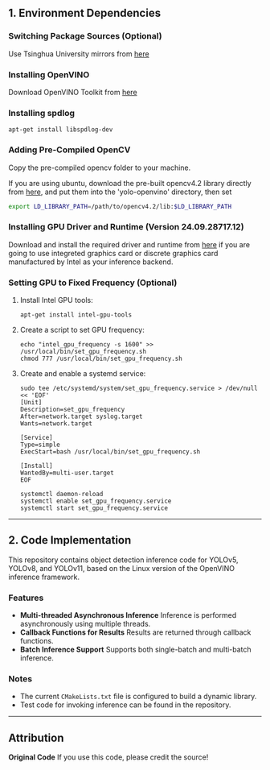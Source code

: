 ## 1. Environment Dependencies

### Switching Package Sources (Optional)

Use Tsinghua University mirrors from [here](https://mirrors.tuna.tsinghua.edu.cn/help/ubuntu/)

### Installing OpenVINO

Download OpenVINO Toolkit from [here](https://www.intel.com/content/www/us/en/developer/tools/openvino-toolkit/download.html?VERSION=v_2023_3_0&OP_SYSTEM=LINUX&DISTRIBUTION=APT)

### Installing spdlog

```
apt-get install libspdlog-dev
```

### Adding Pre-Compiled OpenCV

Copy the pre-compiled opencv folder to your machine.

If you are using ubuntu, download the pre-built opencv4.2 library directly from [here](https://github.com/JasonSloan/DeepFusion/releases/download/v111/opencv4.2.tar), and put them into the  'yolo-openvino' directory, then set

```bash
export LD_LIBRARY_PATH=/path/to/opencv4.2/lib:$LD_LIBRARY_PATH
```

### Installing GPU Driver and Runtime (Version 24.09.28717.12)

Download and install the required driver and runtime from [here](https://github.com/intel/compute-runtime/releases) if you are going to use integreted graphics card or discrete graphics card manufactured by Intel as your inference backend.

### Setting GPU to Fixed Frequency (Optional)

1. Install Intel GPU tools:

   ```
   apt-get install intel-gpu-tools
   ```

2. Create a script to set GPU frequency:

   ```
   echo "intel_gpu_frequency -s 1600" >> /usr/local/bin/set_gpu_frequency.sh
   chmod 777 /usr/local/bin/set_gpu_frequency.sh
   ```

3. Create and enable a systemd service:

   ```
   sudo tee /etc/systemd/system/set_gpu_frequency.service > /dev/null << 'EOF'
   [Unit]
   Description=set_gpu_frequency
   After=network.target syslog.target
   Wants=network.target

   [Service]
   Type=simple
   ExecStart=bash /usr/local/bin/set_gpu_frequency.sh

   [Install]
   WantedBy=multi-user.target
   EOF

   systemctl daemon-reload
   systemctl enable set_gpu_frequency.service
   systemctl start set_gpu_frequency.service
   ```

------

## 2. Code Implementation

This repository contains object detection inference code for YOLOv5, YOLOv8, and YOLOv11, based on the Linux version of the OpenVINO inference framework.

### Features

- **Multi-threaded Asynchronous Inference**
  Inference is performed asynchronously using multiple threads.
- **Callback Functions for Results**
  Results are returned through callback functions.
- **Batch Inference Support**
  Supports both single-batch and multi-batch inference.

### Notes

- The current `CMakeLists.txt` file is configured to build a dynamic library.
- Test code for invoking inference can be found in the <test-model-infer> repository.

------

## Attribution

**Original Code**
If you use this code, please credit the source!